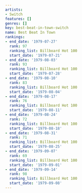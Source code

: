 ```yaml
---
artists:
- Switch
features: []
genres: []
key: best-beat-in-town-switch
name: Best Beat In Town
rankings:
- end_date: '1979-07-27'
  rank: 97
  ranking_list: Billboard Hot 100
  start_date: '1979-07-21'
- end_date: '1979-08-03'
  rank: 93
  ranking_list: Billboard Hot 100
  start_date: '1979-07-28'
- end_date: '1979-08-10'
  rank: 83
  ranking_list: Billboard Hot 100
  start_date: '1979-08-04'
- end_date: '1979-08-17'
  rank: 76
  ranking_list: Billboard Hot 100
  start_date: '1979-08-11'
- end_date: '1979-08-24'
  rank: 72
  ranking_list: Billboard Hot 100
  start_date: '1979-08-18'
- end_date: '1979-08-31'
  rank: 71
  ranking_list: Billboard Hot 100
  start_date: '1979-08-25'
- end_date: '1979-09-07'
  rank: 69
  ranking_list: Billboard Hot 100
  start_date: '1979-09-01'
- end_date: '1979-09-14'
  rank: 98
  ranking_list: Billboard Hot 100
  start_date: '1979-09-08'
---
```


